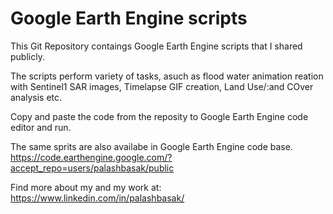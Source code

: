 # Google Earth Engine scripts
This Git Repository contaings Google Earth Engine scripts that I shared publicly.

The scripts perform variety of tasks, asuch as flood water animation reation with Sentinel1 SAR images, Timelapse GIF creation, Land Use/:and COver analysis etc.

Copy and paste the code from the reposity to Google Earth Engine code editor and run.

The same sprits are also availabe in Google Earth Engine code base. 
https://code.earthengine.google.com/?accept_repo=users/palashbasak/public

Find more about my and my work at:
https://www.linkedin.com/in/palashbasak/
